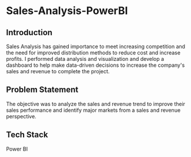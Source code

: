 # Sales-Analysis-PowerBI

## Introduction
Sales Analysis has gained importance to meet increasing competition and the need for improved distribution methods to reduce cost and increase profits. I performed data analysis and visualization and develop a dashboard to help make data-driven decisions to increase the company's sales and revenue to complete the project. 

## Problem Statement
The objective was to analyze the sales and revenue trend to improve their sales performance and identify major markets from a sales and revenue perspective.

## Tech Stack
Power BI


